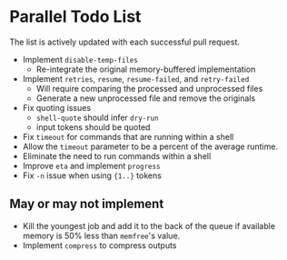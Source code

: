 # Parallel Todo List
The list is actively updated with each successful pull request.

- Implement `disable-temp-files`
    - Re-integrate the original memory-buffered implementation
- Implement `retries`, `resume`, `resume-failed`, and `retry-failed`
    - Will require comparing the processed and unprocessed files
    - Generate a new unprocessed file and remove the originals
- Fix quoting issues
    - `shell-quote` should infer `dry-run`
    - input tokens should be quoted
- Fix `timeout` for commands that are running within a shell
- Allow the `timeout` parameter to be a percent of the average runtime.
- Eliminate the need to run commands within a shell
- Improve `eta` and implement `progress`
- Fix `-n` issue when using `{1..}` tokens

## May or may not implement
- Kill the youngest job and add it to the back of the queue if available memory is 50% less than `memfree`'s value.
- Implement `compress` to compress outputs
